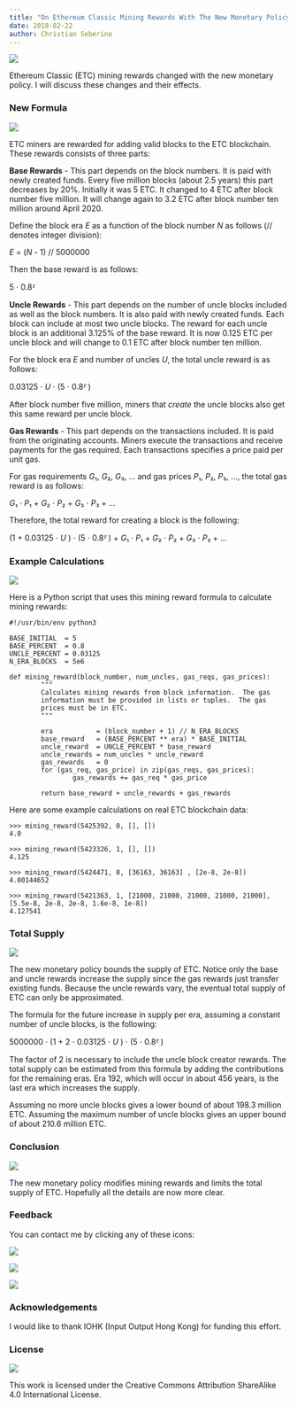 ```yaml
---
title: "On Ethereum Classic Mining Rewards With The New Monetary Policy"
date: 2018-02-22
author: Christian Seberino
---
```


![](./1*vFht2pfMD7lijWCGDpNEJA.png)

Ethereum Classic (ETC) mining rewards changed with the new monetary policy. I
will discuss these changes and their effects.

### New Formula

![](./1*94Fy4Fxt6Vtn24QMT78WrQ.jpeg)

ETC miners are rewarded for adding valid blocks to the ETC blockchain. These
rewards consists of three parts:

**Base Rewards** - This part depends on the block numbers. It is paid with newly
created funds. Every five million blocks (about 2.5 years) this part decreases
by 20%. Initially it was 5 ETC. It changed to 4 ETC after block number five
million. It will change again to 3.2 ETC after block number ten million around
April 2020.

Define the block era *E* as a function of the block number *N* as follows (//
denotes integer division):

*E* = (*N* - 1) // 5000000

Then the base reward is as follows:

5 ⋅ 0.8*ᴱ*

**Uncle Rewards** - This part depends on the number of uncle blocks included as
well as the block numbers. It is also paid with newly created funds. Each block
can include at most two uncle blocks. The reward for each uncle block is an
additional 3.125% of the base reward. It is now 0.125 ETC per uncle block and
will change to 0.1 ETC after block number ten million.

For the block era *E* and number of uncles *U*, the total uncle reward is as
follows:

0.03125 ⋅ *U* ⋅ (5 ⋅ 0.8*ᴱ* )

After block number five million, miners that *create* the uncle blocks also get
this same reward per uncle block.

**Gas Rewards** - This part depends on the transactions included. It is paid
from the originating accounts. Miners execute the transactions and receive
payments for the gas required. Each transactions specifies a price paid per unit
gas.

For gas requirements *G*₁, *G*₂, *G*₃, … and gas prices *P*₁, *P*₂, *P*₃, …, the
total gas reward is as follows:

*G*₁ ⋅ *P*₁ + *G*₂ ⋅ *P*₂ + *G*₃ ⋅ *P*₃ + …

Therefore, the total reward for creating a block is the following:

(1 + 0.03125 ⋅ *U* ) ⋅ (5 ⋅ 0.8*ᴱ* ) + *G*₁ ⋅ *P*₁ + *G*₂ ⋅ *P*₂ + *G*₃ ⋅
*P*₃ + …

### Example Calculations

![](./1*CBy2Wk7IbkpmUgDkOwAceg.jpeg)

Here is a Python script that uses this mining reward formula to calculate mining
rewards:

    #!/usr/bin/env python3

    BASE_INITIAL  = 5
    BASE_PERCENT  = 0.8
    UNCLE_PERCENT = 0.03125
    N_ERA_BLOCKS  = 5e6

    def mining_reward(block_number, num_uncles, gas_reqs, gas_prices):
            """
            Calculates mining rewards from block information.  The gas
            information must be provided in lists or tuples.  The gas
            prices must be in ETC.
            """

            era           = (block_number + 1) // N_ERA_BLOCKS
            base_reward   = (BASE_PERCENT ** era) * BASE_INITIAL
            uncle_reward  = UNCLE_PERCENT * base_reward
            uncle_rewards = num_uncles * uncle_reward
            gas_rewards   = 0
            for (gas_req, gas_price) in zip(gas_reqs, gas_prices):
                    gas_rewards += gas_req * gas_price

            return base_reward + uncle_rewards + gas_rewards

Here are some example calculations on real ETC blockchain data:

    >>> mining_reward(5425392, 0, [], [])
    4.0

    >>> mining_reward(5423326, 1, [], [])
    4.125

    >>> mining_reward(5424471, 0, [36163, 36163] , [2e-8, 2e-8])
    4.00144652

    >>> mining_reward(5421363, 1, [21000, 21000, 21000, 21000, 21000], [5.5e-8, 2e-8, 2e-8, 1.6e-8, 1e-8])
    4.127541

### Total Supply

![](./1*CI_LeLWUYbgI4AuYp3mj6A.png)

The new monetary policy bounds the supply of ETC. Notice only the base and uncle
rewards increase the supply since the gas rewards just transfer existing funds.
Because the uncle rewards vary, the eventual total supply of ETC can only be
approximated.

The formula for the future increase in supply per era, assuming a constant
number of uncle blocks, is the following:

5000000 ⋅ (1 + 2 ⋅ 0.03125 ⋅ *U* ) ⋅ (5 ⋅ 0.8*ᴱ* )

The factor of 2 is necessary to include the uncle block creator rewards. The
total supply can be estimated from this formula by adding the contributions for
the remaining eras. Era 192, which will occur in about 456 years, is the last
era which increases the supply.

Assuming no more uncle blocks gives a lower bound of about 198.3 million ETC.
Assuming the maximum number of uncle blocks gives an upper bound of about 210.6
million ETC.

### Conclusion

![](./1*8EYoI0_aQoGf6OCPsLK_GQ.jpeg)

The new monetary policy modifies mining rewards and limits the total supply of
ETC. Hopefully all the details are now more clear.

### Feedback

You can contact me by clicking any of these icons:

![](./0*eoFC6QOWZ--bCngK.png)

![](./0*i3CwTFEKUnKYHMf0.png)

![](./0*HQj6HSHxE7pkIBjk.png)

### Acknowledgements

I would like to thank IOHK (Input Output Hong Kong) for funding this effort.

### License

![](./0*hocpUZXBcjzNJeQ2.png)

This work is licensed under the Creative Commons Attribution ShareAlike 4.0
International License.

